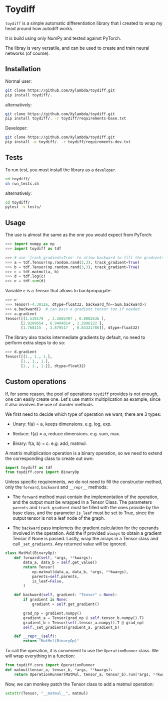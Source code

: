 # Toydiff

`toydiff` is a simple automatic differentiation library that I created to wrap
my head around how autodiff works.

It is build using only NumPy and tested against PyTorch.

The libray is very versatile, and can be used to create and train neural
networks (of course).

## Installation
Normal user:
```bash
git clone https://github.com/Xylambda/toydiff.git
pip install toydiff/.
```

alternatively:
```bash
git clone https://github.com/Xylambda/toydiff.git
pip install toydiff/. -r toydiff/requirements-base.txt
```

Developer:
```bash
git clone https://github.com/Xylambda/toydiff.git
pip install -e toydiff/. -r toydiff/requirements-dev.txt
```

## Tests
To run test, you must install the library as a `developer`.
```bash
cd toydiff/
sh run_tests.sh
```

alternatively:
```bash
cd toydiff/
pytest -v tests/
```

## Usage
The use is almost the same as the one you would expect from PyTorch:

```python
>>> import numpy as np
>>> import toydiff as tdf

>>> # use `track_gradient=True` to allow backward to fill the gradients
>>> a = tdf.Tensor(np.random.rand(3,3), track_gradient=True)
>>> b = tdf.Tensor(np.random.rand(3,3), track_gradient=True)
>>> c = tdf.matmul(a, b)
>>> d = tdf.log(c)
>>> e = tdf.sum(d)
```

Variable `e` is a Tensor that allows to backpropagate:
```python
>>> e
>>> Tensor(-4.30126, dtype=float32, backward_fn=<Sum.backward>)
>>> e.backward()  # can pass a gradient tensor too if needed
>>> a.gradient
Tensor([[1.539179  , 3.2685497 , 0.8082636 ],
       [2.9209654 , 6.9494014 , 1.2896122 ],
       [1.768115  , 3.879517  , 0.83321786]], dtype=float32)
```

The library also tracks intermediate gradients by default, no need to perform
extra steps to do so:

```python
>>> d.gradient
Tensor([[1., 1., 1.],
       [1., 1., 1.],
       [1., 1., 1.]], dtype=float32)
```

## Custom operations
If, for some reason, the pool of operations `toydiff` provides is not enough,
one can easily create one. Let's use matrix multiplication as example, since it
also involves the use of dunder methods.

We first need to decide which type of operation we want; there are 3 types:
* Unary: f(a) = a, keeps dimensions. e.g. log, exp.

* Reduce: f(a) = a, reduce dimensions. e.g. sum, max.

* Binary: f(a, b) = c. e.g. add, matmul.

A matrix multiplication operation is a binary operation, so we need to extend
the corresponding class to create out own:


```python
import toydiff as tdf
from toydiff.core import BinaryOp
```

Unless specific requirements, we do not need to fill the constructor method,
only the `forward`, `backward` and `__repr__` methods:
* The `forward` method must contain the implementation of the operation,
and the output must be wrapped in a Tensor Class. The parameters `parents`
and `track_gradient` must be filled with the ones provide by the base
class, and the parameter `is_leaf` must be set to True, since the output
tensor is not a leaf node of the graph.

* The `backward` pass implemets the gradient calculation for the operands
involved in the operation. Add the if provided `always` to obtain a
gradient Tensor if None is passed. Lastly, wrap the arrays in a Tensor
class and call `_set_gradients`. Any returned value will be ignored.


```python
class MatMul(BinaryOp):
    def forward(self, *args, **kwargs):
        data_a, data_b = self.get_value()
        return Tensor(
            np.matmul(data_a, data_b, *args, **kwargs),
            parents=self.parents,
            is_leaf=False,
        )

    def backward(self, gradient: "Tensor" = None):
        if gradient is None:
            gradient = self.get_gradient()

        grad_np = gradient.numpy()
        gradient_a = Tensor(grad_np @ self.tensor_b.numpy().T)
        gradient_b = Tensor(self.tensor_a.numpy().T @ grad_np)
        self._set_gradients(gradient_a, gradient_b)

    def __repr__(self):
        return "MatMul(BinaryOp)"
```

To call the operation, it is convenient to use the `OperationRunner` class. We
will wrap everything in a function:

```python
from toydiff.core import OperationRunner
def matmul(tensor_a, tensor_b, *args, **kwargs):
    return OperationRunner(MatMul, tensor_a, tensor_b).run(*args, **kwargs)
```

Now, we can monkey patch the Tensor class to add a matmul operation:
```python
setattr(Tensor, "__matmul__", matmul)
```